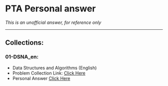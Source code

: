 # PTA Personal answer
*This is an unofficial answer, for reference only*

--------

## Collections: 
### 01-DSNA_en: 
- Data Structures and Algorithms (English)
- Problem Collection Link: [Click Here](https://pintia.cn/problem-sets/16/problems/type/6)
- Personal Answer [Click Here](./01-DSNA_en) 